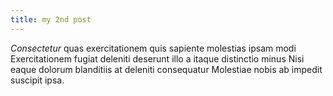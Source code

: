 ```yaml
---
title: my 2nd post
---
```


<i>Consectetur</i> quas exercitationem quis sapiente molestias ipsam modi Exercitationem fugiat deleniti deserunt illo a itaque distinctio minus Nisi eaque dolorum blanditiis at deleniti consequatur Molestiae nobis ab impedit suscipit ipsa.
